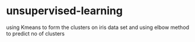 # unsupervised-learning
using Kmeans to form the clusters on iris data set and using elbow method to predict no of clusters
